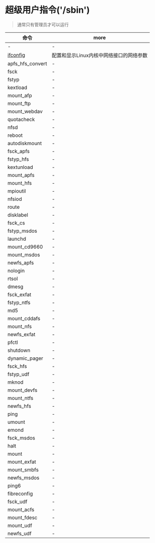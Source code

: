 # 超级用户指令('/sbin')

> 通常只有管理员才可以运行

| 命令                                        | more                                    |
| ------------------------------------------- | --------------------------------------- |
| -                                           | -                                       |
| [ifconfig](http://man.linuxde.net/ifconfig) | 配置和显示Linux内核中网络接口的网络参数 |
| apfs_hfs_convert                            | -                                       |
| fsck                                        | -                                       |
| fstyp                                       | -                                       |
| kextload                                    | -                                       |
| mount_afp                                   | -                                       |
| mount_ftp                                   | -                                       |
| mount_webdav                                | -                                       |
| quotacheck                                  | -                                       |
| nfsd                                        | -                                       |
| reboot                                      | -                                       |
| autodiskmount                               | -                                       |
| fsck_apfs                                   | -                                       |
| fstyp_hfs                                   | -                                       |
| kextunload                                  | -                                       |
| mount_apfs                                  | -                                       |
| mount_hfs                                   | -                                       |
| mpioutil                                    | -                                       |
| nfsiod                                      | -                                       |
| route                                       | -                                       |
| disklabel                                   | -                                       |
| fsck_cs                                     | -                                       |
| fstyp_msdos                                 | -                                       |
| launchd                                     | -                                       |
| mount_cd9660                                | -                                       |
| mount_msdos                                 | -                                       |
| newfs_apfs                                  | -                                       |
| nologin                                     | -                                       |
| rtsol                                       | -                                       |
| dmesg                                       | -                                       |
| fsck_exfat                                  | -                                       |
| fstyp_ntfs                                  | -                                       |
| md5                                         | -                                       |
| mount_cddafs                                | -                                       |
| mount_nfs                                   | -                                       |
| newfs_exfat                                 | -                                       |
| pfctl                                       | -                                       |
| shutdown                                    | -                                       |
| dynamic_pager                               | -                                       |
| fsck_hfs                                    | -                                       |
| fstyp_udf                                   | -                                       |
| mknod                                       | -                                       |
| mount_devfs                                 | -                                       |
| mount_ntfs                                  | -                                       |
| newfs_hfs                                   | -                                       |
| ping                                        | -                                       |
| umount                                      | -                                       |
| emond                                       | -                                       |
| fsck_msdos                                  | -                                       |
| halt                                        | -                                       |
| mount                                       | -                                       |
| mount_exfat                                 | -                                       |
| mount_smbfs                                 | -                                       |
| newfs_msdos                                 | -                                       |
| ping6                                       | -                                       |
| fibreconfig                                 | -                                       |
| fsck_udf                                    | -                                       |
| mount_acfs                                  | -                                       |
| mount_fdesc                                 | -                                       |
| mount_udf                                   | -                                       |
| newfs_udf                                   | -                                       |